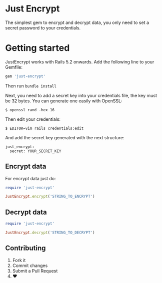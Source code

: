 # Just Encrypt

The simplest gem to encrypt and decrypt data, you only need to set a secret password to your credentials.

# Getting started
JustEncrypt works with Rails 5.2 onwards. Add the following line to your Gemfile:
```ruby
gem 'just-encrypt'
```  
Then run `bundle install`

Next, you need to add a secret key into your credentials file, the key must be 32 bytes. You can generate one easily with OpenSSL:
```console
$ openssl rand -hex 16
```

Then edit your credentials:
```console
$ EDITOR=vim rails credentials:edit
```

And add the secret key generated with the next structure:

```console
just_encrypt:
  secret: YOUR_SECRET_KEY
```
  
## Encrypt data

For encrypt data just do:

```ruby 
require 'just-encrypt'

JustEncrypt.encrypt('STRING_TO_ENCRYPT')
```

## Decrypt data

```ruby 
require 'just-encrypt'

JustEncrypt.decrypt('STRING_TO_DECRYPT')
```

## Contributing

1. Fork it
2. Commit changes
3. Submit a Pull Request
4.  :heart:
